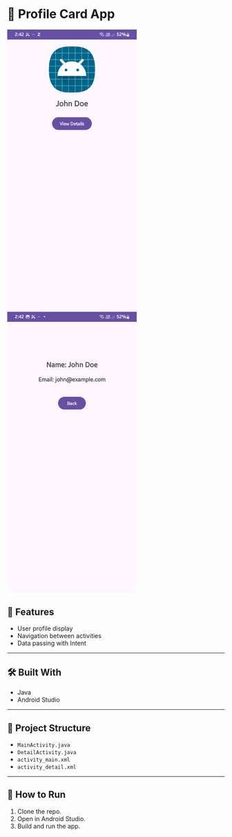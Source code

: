 # 📱 Profile Card App

<img src="https://github.com/trishantjain/MAD/blob/master/Demo1.png" alt="Main Screen" width="300"/>

<img src="https://github.com/trishantjain/MAD/blob/master/Demo2.png" alt="Main Screen" width="300"/>




## 🚀 Features
- User profile display
- Navigation between activities
- Data passing with Intent

---

## 🛠 Built With
- Java
- Android Studio

---

## 📂 Project Structure
- `MainActivity.java`
- `DetailActivity.java`
- `activity_main.xml`
- `activity_detail.xml`

---

## 📃 How to Run
1. Clone the repo.
2. Open in Android Studio.
3. Build and run the app.
